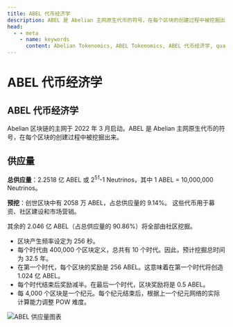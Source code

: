 ```yaml
---
title: ABEL 代币经济学
description: ABEL 是 Abelian 主网原生代币的符号，在每个区块的创建过程中被挖掘出来。
head:
  - - meta
    - name: keywords
      content: Abelian Tokenomics, ABEL Tokenomics, ABEL 代币经济学, quantum resistant blockchain, 抗量子区块链, 后量子时代, 抗量子技术, 量子安全
---
```


# ABEL 代币经济学

## ABEL 代币经济学

Abelian 区块链的主网于 2022 年 3 月启动。ABEL 是 Abelian 主网原生代币的符号，在每个区块的创建过程中被挖掘出来。

## 供应量

**总供应量**：2.2518 亿 ABEL 或 2<sup>51</sup>-1 Neutrinos，其中 1 ABEL = 10,000,000 Neutrinos。

**预挖**：创世区块中有 2058 万 ABEL，占总供应量的 9.14%。
这些代币用于募资、社区建设和市场营销。

其余的 2.046 亿 ABEL（占总供应量的 90.86%）将全部由社区挖掘。

- 区块产生频率设定为 256 秒。
- 每个时代由 400,000 个区块定义，总共有 10 个时代。因此，预计挖掘总时间为 32.5 年。
- 在第一个时代，每个区块的奖励是 256 ABEL。这意味着在第一个时代将创造 1.024 亿 ABEL。
- 每个时代结束后奖励减半。在最后一个时代，区块奖励将是 0.5 ABEL。
- 每 4,000 个区块是一个纪元。每个纪元结束后，根据上一个纪元网络的实际计算能力调整 POW 难度。

![ABEL 供应量图表](/tokenomics/ABEL-Supply.png)